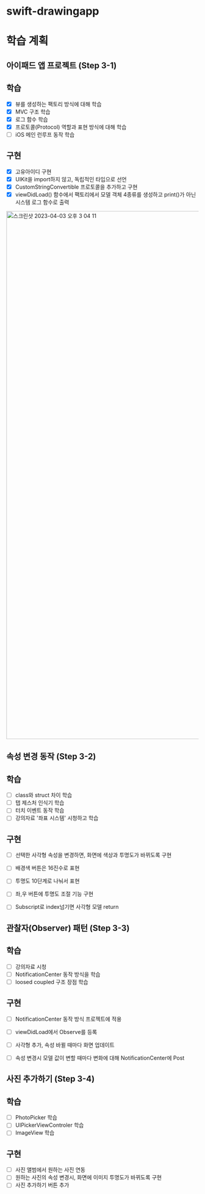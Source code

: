 # swift-drawingapp
# 학습 계획
## 아이패드 앱 프로젝트 (Step 3-1)
## 학습
- [x] 뷰를 생성하는 팩토리 방식에 대해 학습
- [x] MVC 구조 학습
- [x] 로그 함수 학습
- [x] 프로토콜(Protocol) 역할과 표현 방식에 대해 학습
- [ ] iOS 메인 런루프 동작 학습

## 구현
- [x] 고유아이디 구현
- [x] UIKit을 import하지 않고, 독립적인 타입으로 선언
- [x] CustomStringConvertible 프로토콜을 추가하고 구현
- [x] viewDidLoad() 함수에서 팩토리에서 모델 객체 4종류를 생성하고 print()가 아닌 시스템 로그 함수로 출력
<img width="1384" alt="스크린샷 2023-04-03 오후 3 04 11" src="https://user-images.githubusercontent.com/115064144/229424506-b599bd5c-4c76-47d3-9517-a3df1431024d.png">



## 속성 변경 동작 (Step 3-2)
## 학습
- [ ] class와 struct 차이 학습
- [ ] 탭 제스처 인식기 학습
- [ ] 터치 이벤트 동작 학습
- [ ] 강의자료 '좌표 시스템' 시청하고 학습

## 구현
- [ ] 선택한 사각형 속성을 변경하면, 화면에 색상과 투명도가 바뀌도록 구현
- [ ] 배경색 버튼은 16진수로 표현
- [ ] 투명도 10단계로 나눠서 표현
- [ ] 좌,우 버튼에 투명도 조절 기능 구현
- [ ] Subscript로 index넘기면 사각형 모델 return


## 관찰자(Observer) 패턴 (Step 3-3)
## 학습
- [ ] 강의자료 시청
- [ ] NotificationCenter 동작 방식을 학습
- [ ] loosed coupled 구조 장점 학습

## 구현
- [ ] NotificationCenter 동작 방식 프로젝트에 적용
- [ ] viewDidLoad에서 Observe를 등록
- [ ] 사각형 추가, 속성 바뀔 때마다 화면 업데이트
- [ ] 속성 변경시 모델 값이 변할 때마다 변화에 대해 NotificationCenter에 Post


## 사진 추가하기 (Step 3-4)
## 학습
- [ ] PhotoPicker 학습
- [ ] UIPickerViewControler 학습
- [ ] ImageView 학습

## 구현
- [ ] 사진 앨범에서 원하는 사진 연동
- [ ] 원하는 사진의 속성 변경시, 화면에 이미지 투명도가 바뀌도록 구현
- [ ] 사진 추가하기 버튼 추가
